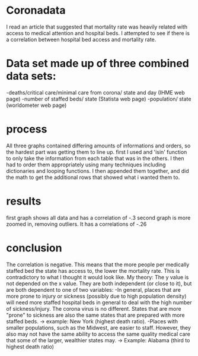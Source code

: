 # Coronadata

I read an article that suggested that mortality rate was heavily related with access to medical attention and hospital beds.
I attempted to see if there is a correlation between hospital bed access and mortality rate.

# Data set made up of three combined data sets:
-deaths/critical care/minimal care from corona/ state and day (IHME web page)
-number of staffed beds/ state (Statista web page)
-population/ state (worldometer web page)
# process 
All three graphs contained differing amounts of informations and orders, so the hardest part was getting them to line up.
first I used and 'isin' function to only take the information from each table that was in the others. I then had to order them appropriately using many techniques including dictionaries and looping functions. I then appended them together, and did the math to get the additional rows that showed what i wanted them to. 

# results
first graph shows all data and has a correlation of -.3
second graph is more zoomed in, removing outliers. It has a correlations of -.26

# conclusion

The correlation is negative. This means that the more people per medically staffed bed the state has access to, the lower the mortality rate. This is contradictory to what I thought it would look like.
My theory: The y value is not depended on the x value. They are both independent (or close to it), but are both dependent to one of two variables: 
-In general, places that are more prone to injury or sickness (possibly due to high population density) will need more staffed hospital beds in general to deal with the high number of sickness/injury. The corona virus is no different. States that are more "prone" to sickness are also the same states that are prepared with more staffed beds. → example: New York (highest death ratio).
-Places with smaller populations, such as the Midwest, are easier to staff. However, they also may not have the same ability to access the same quality medical care that some of the larger, wealthier states may. → Example: Alabama (third to highest death ratio)

